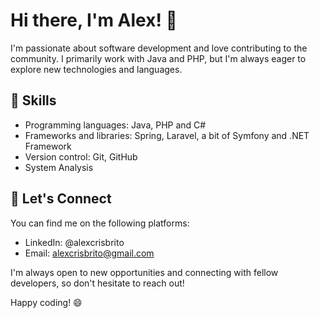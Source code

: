 # Hi there, I'm Alex! 👋

I'm passionate about software development and love contributing to the community. I primarily work with Java and PHP, but I'm always eager to explore new technologies and languages.

## 🌱 Skills

- Programming languages: Java, PHP and C#
- Frameworks and libraries: Spring, Laravel, a bit of Symfony and .NET Framework 
- Version control: Git, GitHub
- System Analysis

## 💬 Let's Connect

You can find me on the following platforms:

- LinkedIn: @alexcrisbrito
- Email: alexcrisbrito@gmail.com

I'm always open to new opportunities and connecting with fellow developers, so don't hesitate to reach out!

Happy coding! 😄

<!---
alexcrisbrito/alexcrisbrito is a ✨ special ✨ repository because its `README.md` (this file) appears on your GitHub profile.
You can click the Preview link to take a look at your changes.
--->
